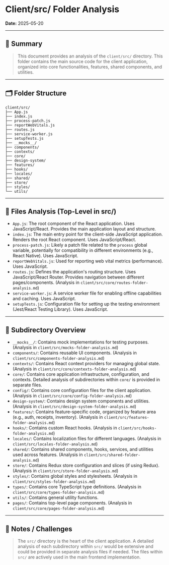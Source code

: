 # Client/src/ Folder Analysis

**Date:** 2025-05-20

---

## 🧾 Summary

> This document provides an analysis of the `client/src/` directory. This folder contains the main source code for the client application, organized into core functionalities, features, shared components, and utilities.

---

## 🗂️ Folder Structure

```
client/src/
├── App.js
├── index.js
├── process-patch.js
├── reportWebVitals.js
├── routes.js
├── service-worker.js
├── setupTests.js
├── __mocks__/
├── components/
├── contexts/
├── core/
├── design-system/
├── features/
├── hooks/
├── locales/
├── shared/
├── store/
├── styles/
└── utils/
```

---

## 📄 Files Analysis (Top-Level in src/)

-   `App.js`: The root component of the React application. Uses JavaScript/React. Provides the main application layout and structure.
-   `index.js`: The main entry point for the client-side JavaScript application. Renders the root React component. Uses JavaScript/React.
-   `process-patch.js`: Likely a patch file related to the `process` global variable, potentially for compatibility in different environments (e.g., React Native). Uses JavaScript.
-   `reportWebVitals.js`: Used for reporting web vital metrics (performance). Uses JavaScript.
-   `routes.js`: Defines the application's routing structure. Uses JavaScript/React Router. Provides navigation between different pages/components. (Analysis in `client/src/core/routes-folder-analysis.md`)
-   `service-worker.js`: A service worker file for enabling offline capabilities and caching. Uses JavaScript.
-   `setupTests.js`: Configuration file for setting up the testing environment (Jest/React Testing Library). Uses JavaScript.

---

## 📁 Subdirectory Overview

-   `__mocks__/`: Contains mock implementations for testing purposes. (Analysis in `client/src/mocks-folder-analysis.md`)
-   `components/`: Contains reusable UI components. (Analysis in `client/src/components-folder-analysis.md`)
-   `contexts/`: Contains React context providers for managing global state. (Analysis in `client/src/core/contexts-folder-analysis.md`)
-   `core/`: Contains core application infrastructure, configuration, and contexts. Detailed analysis of subdirectories within `core/` is provided in separate files.
-   `config/`: Contains core configuration files for the client application. (Analysis in `client/src/core/config-folder-analysis.md`)
-   `design-system/`: Contains design system components and utilities. (Analysis in `client/src/design-system-folder-analysis.md`)
-   `features/`: Contains feature-specific code, organized by feature area (e.g., auth, receipts, inventory). (Analysis in `client/src/features-folder-analysis.md`)
-   `hooks/`: Contains custom React hooks. (Analysis in `client/src/hooks-folder-analysis.md`)
-   `locales/`: Contains localization files for different languages. (Analysis in `client/src/locales-folder-analysis.md`)
-   `shared/`: Contains shared components, hooks, services, and utilities used across features. (Analysis in `client/src/shared-folder-analysis.md`)
-   `store/`: Contains Redux store configuration and slices (if using Redux). (Analysis in `client/src/store-folder-analysis.md`)
-   `styles/`: Contains global styles and stylesheets. (Analysis in `client/src/styles-folder-analysis.md`)
-   `types/`: Contains core TypeScript type definitions. (Analysis in `client/src/core/types-folder-analysis.md`)
-   `utils/`: Contains general utility functions.
-   `pages/`: Contains top-level page components. (Analysis in `client/src/core/pages-folder-analysis.md`)

---

## 🧠 Notes / Challenges

> The `src/` directory is the heart of the client application. A detailed analysis of each subdirectory within `src/` would be extensive and could be provided in separate analysis files if needed. The files within `src/` are actively used in the main frontend implementation.
